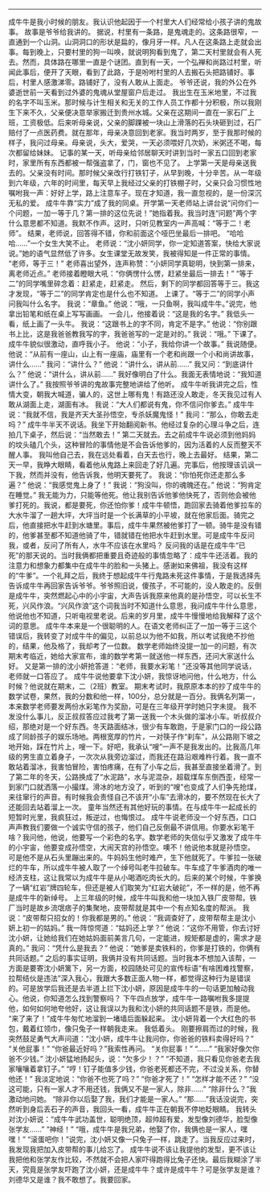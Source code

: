 
---
成牛牛是我小时候的朋友。我认识他起因于一个村里大人们经常给小孩子讲的鬼故事。
故事是爷爷给我讲的。
据说，村里有一条路，是鬼魂走的。这条路很窄，一直通到一个山洞。山洞洞口的形状是扁的，像月牙一样。凡人在这条路上走就会出事。每到晚上，只要村里的狗一叫唤，就说明狗看到鬼了，第二天村里就会有人死去。然而，具体路在哪里一直是个谜团。直到有一天，一个弘禅和尚路过村里，听闻此事后，便开了天眼，看到了此路，于是吩咐村里的人去搬石头把路铺好。事后，村里人感激涕零。路铺好了，没有人敢从上面走。
爷爷还说，我的外公在外婆逝世前一天看到过外婆的鬼魂从堂屋窗户后走过。
我出生在玉米地里，不过我的名字不叫玉米。那时候与计生相关和无关的工作人员工作都十分积极，所以我刚生下来不久，父亲便决意举家搬迁到贵州水城。父亲在这期间一直在一家石厂上班，工资极低。后来听母亲说，父亲的脚踝被一块山上滑落的石头块砸到过，石厂赔付了一点医药费。就在那年，母亲决意回到老家。我当时两岁，至于我那时候的样子，我问过母亲。母亲说，头大，爱哭，一天必须喂好几次奶，米粥还不喝，每次都留给妹妹。
记事的某一天，听母亲给邻居聊天时讲到当时一家五口回到老家时，家里所有东西都被一帮强盗拿了，门，窗也不见了。
上学第一天是母亲送我去的。父亲没有时间。那时候父亲改行打铁钉子，从早到晚，十分辛苦。从一年级到六年级，六年的时间里，每天早上我经过父亲的打铁棚子时，父亲只会习惯性地嘱咐我一声：好好上学，路上注意车子。现在才知道，我一直忽视的，是一份深沉无私的爱。
成牛牛靠“实力”成了我的同桌。开学第一天老师站上讲台说“问你们一个问题，一加一等于几？第一排的这位先说！”她指着我。我当时连“问题”两个字什么意思都不知道。我默不作声。这时，只听见教室内一声高喊：“等于二！老师”。
结果，老师说，回答得不错，你和前面这个哑巴坐最后一排吧。
“哈哈哈……”一个女生大笑不止。
老师说：“沈小妍同学，你一定知道答案，快给大家说说。”她的语气显然低了许多。女生课堂无故发笑，我被得知是一件正常的事情。
“老师，等于三！”
老师喜出望外，连声称赞：“小妍同学真聪明，快到第一排来，离老师近点。”
老师接着瞪眼大吼：“你俩愣什么愣，赶紧坐最后一排去！”
“等于二”的同学嘴里碎念着：赶紧走，赶紧走。
然后，剩下的同学都回答等于三。我这才发现，“等于二”的同学肯定也是什么也不知道。
上课了。“等于二”的同学小声问我叫什么名字。
我说：“章鱼。”
他说：“哦，一只鱼啊，我叫成牛牛。”说完，他拿出铅笔和纸在桌上写写画画。
一会儿，他接着说：“这是我的名字。”
我低头一看，纸上画了一头牛。
我说：“这跟书上的字不同，肯定不是字。”
他说：“你别跟书上比，这是我爸爸教我写的字，我爸爸写的一定是对的。”
我说：“哦。”
下课了。成牛牛貌似很激动，直呼我小子。
他说：“小子，我给你讲一个故事。”
我说随便。
他说：“从前有一座山，山上有一座庙，庙里有一个老和尚跟一个小和尚讲故事，讲什么……”
我问：“讲什么？”
他说：“讲什么，讲从前……”
我又问：“到底讲什么？”
他说：“讲什么，讲从前……”
我好像明白了什么。我面无表情地说：“我知道讲什么了。”
我按照爷爷讲的鬼故事完整地讲给了他听。
成牛牛听我讲完之后，性情大变，朝我大喊道，骗人的，这世上哪有鬼！有路还没人敢走，冬天我见过有人敢从湖面上走，湖面有冰。
我说：“大人们都说有鬼，你不信问你爹去。”
成牛牛说：“我就不信，我是齐天大圣孙悟空，专杀妖魔鬼怪！”
我问：“那么，你敢去走吗？”
成牛牛半天不说话。我坐下开始翻阅新书。他经过复杂的心理斗争之后，连拍几下桌子，然后说：“当然敢去！”
第二天就去。去之前成牛牛说必须到他妈妈的坟头磕几个头，这种冒险的事情他是不会告诉他爹的，因为活着的人反而整天不醒人事。
我叫他自己去，我在远处看着，白天去也行，晚上去最好。
结果，第二天一早，我睁大眼睛，看着他从鬼路上来回走了好几遍。完事后，他按理该讥讽一下我，然而并没有，他告诉我，他明天要死了。
我说：“你怕死你还走那么多遍？”
他说：“我感觉鬼上身了！”
我说：“狗没叫，你的魂魄还在。”
他说：“狗肯定在睡觉。”
我无能为力，只能等他死。他让我别告诉他爹他快死了，否则他会被他爹打死的。我说，都是要死，你还怕你爹！成牛牛顿悟，跑回家去骑着他爹拉车的大水牛溜了一趟大坪，大坪当时是一个长满草的小平坡，就在他家后面。骑完之后，他直接把水牛赶到水塘里。事后，成牛牛果然被他爹打了一顿。骑牛是没有错的，他爹甚至都不知道他骑了牛，错就错在他把水牛赶到水里。可是成牛牛反问我，或者，反问了所有人，水牛不应该在水里吗？
反问我的话是在成牛牛“已死”的那天说的。当时我俩都把重要且奇迹般的事情忽略了：成牛牛还活着。我的注意力和想象力都集中在成牛牛的脸和一头猪上。感谢如来佛祖，我没有这样的“牛爹”。一个礼拜之后，我终于想起成牛牛行鬼路未死这件事情，于是我选择先告诉成牛牛再回家告诉爷爷。爷爷照旧说，傻孩子，不可能的，没人敢走的。反倒是成牛牛，突然燃起心中的小宇宙，大声告诉我原来他真的是孙悟空，可以长生不死，兴风作浪。“兴风作浪”这个词我当时不知道什么意思，我问成牛牛什么意思，他说他也不知道，只听电视里老说。后来的岁月里，成牛牛慢慢地给我解释了这个词的意思。
成牛牛本来是一个很聪明的人。在语文老师纠正了一加一等于三这个错误后，我转变了对成牛牛的偏见，以前总以为他不如我，所以考试我绝不抄他的，结果，他及格了，我却考了一位数。
数学老师始终没提一加一的问题，有次期末考临近，她给大家宣布，谁的数学考第一就送他一样东西，还问大家送什么好。
又是第一排的沈小妍抢答道：“老师，我要水彩笔！”还没等其他同学说话，老师就一口答应了。
成牛牛说他要拿下沈小妍，我惊讶地问他，什么地方，什么时候？他说就在期末，二（2班）教室。
期末考试时，我原原本本的抄了成牛牛的数学试卷，果然，我的分数和他一样，100分，总分就是一百分。我俩名列第一，本来数学老师要发两份水彩笔作为奖励，可是在三年级开学时她只字未提。
我不发没什么事儿，反正叔叔答应过我考了第一送我一个木头做的溜冰小车。听叔叔介绍，那绝对是一个好东西。冬天路面结冰，很少有车敢跑，于是家门口的一段公路成了同龄孩子的娱乐场地。两根宽厚的竹片，一对筷子作“刹车”，从公路刚下坡之地开始，踩在竹片上，嗖一下。好吧，我承认“嗖”一声不是我发出的。比我高几年级的男生直立着身子，一次次从我旁边溜过，而我还在路沿艰难杵行着。我一直不敢站着溜冰，我害怕冒险，害怕疼痛，在有了小车之后，我甚至直接坐着滑了。到了第二年的冬天，公路换成了“水泥路”，水与泥混杂，超载煤车东倒西歪，经常一到家门口就洒落一小撮煤。滑冰的地方没了，听到的“嗖”也变成了人们争先抢煤，来往窜行的声音。有时候我会责怪自己不该开“小车”去滑冰的，要不然现在长大了还能回去站着溜上一次。
童年当然还有其他好玩的事情。在与成牛牛一起成长的短暂时光里，我疯狂过，叛逆过，也悔恨过。
成牛牛说老师没一个好东西，口口声声教我们要做一个诚实守信的孩子，他们自己反倒最不讲信用。你要水彩笔干啥？我问他，他说，他要写一个彩色的名字。数学老师的失信似乎又激发了成牛牛的小宇宙，他要变成孙悟空，大闹天宫的孙悟空。噢不！他说他本就是孙悟空。
可是他不是从石头里蹦出来的。牛妈妈生他时难产，生下他就死了。牛爹拉一张破烂的牛车，所以成牛牛被人取了一个绰号叫老牛拉破车。牛车成了牛爹酒肉的唯一经济支柱，这让我常以为成牛牛是从小喝酒吃肉长大的。后来的某个时候，牛爹换了一辆“红岩”牌四轮车，但还是被人们取笑为“红岩大破砣”，不一样的是，他不再是成牛牛的新绰号。
上三年级的时候，成牛牛叫我和他一块加入铁厂皮带帮。铁厂当时是故乡流氓痞子的集聚地，皮带帮就是其中一个有点知名度的帮派。
我说：“皮带帮只招女的！你我都是男的。”
他说：“我调查好了，皮带帮帮主是沈小妍上初一的姑妈。”
我一阵惊愕道：“姑妈还上学？”
他说：“这你不用管，你去讨好沈小妍，让她给我们在她姑妈面前美言几句，一定能进，规矩都是虚的，需求才是真的。”
我问：“凭什么是我去？”
他说：“她爹是卖铁料的，你爹是打铁的，你俩有共同话题。”
之后的事实证明，我俩并没有共同话题。当时我本不想加入该帮，一方面是要寄沈小妍篱下，另一方面，校园随处可见的宣传标语“有啥困难找警察，拉帮结伙是违法”深入我心，我跟大多数正面人物一样，都觉得这种行为是错误的。可是放学后我还是去半道上拦下沈小妍，原因是成牛牛的一句话更加触动我心。他说，你知道怎么找到警察吗？
下午四点放学，成牛牛一路嘱咐我多提提他，如何如何地夸他好，这让我误以为我和沈小妍的共同话题不是铁，而是他。
“来了来了！”成牛牛匆忙地溜到一堵墙后面躲起来。
沈小妍背着一个大红色的书包，戴着红领巾，像只兔子一样朝我走来。
我低着头。
刚要擦肩而过的时候，我突然鼓足勇气大声问道：“沈小妍，成牛牛让我问你，你爸爸的铁料卖得好吗？”
“关他屁事！”
“你爸最近好吗？”我索性再问。
“关你屁事！”
“……”
“我家好像欠你爸不少钱。”
沈小妍猛地扬起头，说：“欠多少！？”
“不知道，我只看见你爸老去我家嚷嚷着拿钉子。”
“哼！钉子能值多少钱，你爸老死都还不完，不过没关系，你替他还！”
我淡定地说：“你爸不也死了吗？”
“你爸才死了！”
“怎样才能不还？”
“没这可能，只有一家人才不用还钱，我俩又不是一家人，除非……”
“除非什么？”我激动地问她。
“除非你以后娶了我，我们才能是一家人。”
“那……”我话没说完，突然听到身后丢石子的声音，我回头一看，成牛牛正在朝我不停地眨眼睛。
我转头对沈小妍说：“成牛牛武功盖世，聪明绝顶，超帅超有爱，发型像刘德华，脸型像张学友……”
“神经！”
“哦，成牛牛是我兄弟，他娶了你，我俩也是一家人，嘿嘿！”
“滚蛋吧你！”说完，沈小妍又像一只兔子一样，跳走了。当我反应过来时，我发现我把加入皮带帮的事儿给忘了。
成牛牛说不该让我提他的发型，更不该让我把他和张学友作比较，不然就不会把人家吓得跑得比兔子还快。最后我糊涂了半天，究竟是张学友吓跑了沈小妍，还是成牛牛？或许是成牛牛？可是张学友是谁？刘德华又是谁？我不敢想了。我要回家。
